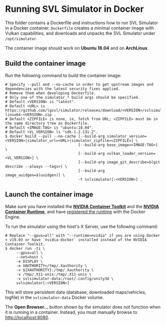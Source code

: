 # Running SVL Simulator in Docker

This folder contains a Dockerfile and instructions how to run SVL Simulator in a Docker container. `Dockerfile` creates a minimal container image with Vulkan capabilities, and downloads and unpacks the SVL Simulator under `/opt/simulator`.

The container image should work on __Ubuntu 18.04__ and on __ArchLinux__.

## Build the container image
Run the following command to build the container image:

```shell
# Specify --pull and --no-cache in order to get upstream images and dependencies with the latest security fixes applied.
# Remove them when developing Dockerfile.
# Only one of the simulator_* build args should be specified.
# Default <VERSION> is "latest".
# Default <URL> is https://github.com/lgsvl/simulator/releases/download/<VERSION>/svlsimulator-linux64-<VERSION>.zip .
# Default <ZIPFILE> is none, ie, fetch from URL; <ZIPFILE> must be in the same directory tree as Dockerfile.
# Default <IMAGE:TAG> is "ubuntu:18.04".
# Default <VL_VERSION> ls "sdk-1.2.131.2".
$ docker build --pull --no-cache [--build-arg simulator_version=<VERSION>|simulator_url=<URL>|simulator_zipfile=<ZIPFILE>] \
                                 [--build-arg base_image=<IMAGE:TAG>] \
                                 [--build-arg vulkan_loader_version=<VL_VERSION>] \
                                 [--build-arg image_git_describe=$(git describe --always --tags>) \
                                 [--build-arg image_uuidgen=$(uuidgen)] \
                                 -t svlsimulator[:<VERSION>] .
```

## Launch the container image

Make sure you have installed the [**NVIDIA Container Toolkit**](https://github.com/NVIDIA/nvidia-docker#quickstart) and the
[**NVIDIA Container Runtime**](https://github.com/NVIDIA/nvidia-container-runtime#installation), and have
[registered the runtime](https://github.com/NVIDIA/nvidia-container-runtime#docker-engine-setup) with the Docker Engine.

To run the simulator using the host's X Server, use the following command:

```shell
# Replace "--gpus=all" with "--runtime=nvidia" if you are using Docker < v19.03 or have `nvidia-docker` installed instead of the NVIDIA Container Toolkit.
$ docker run -ti \
     --gpus=all \
     --net=host \
     -e DISPLAY \
     -e XAUTHORITY=/tmp/.Xauthority \
     -v ${XAUTHORITY}:/tmp/.Xauthority \
     -v /tmp/.X11-unix:/tmp/.X11-unix \
     -v svlsimulator-data:/root/.config/unity3d \
     svlsimulator[:<VERSION>]
```

This will store persistent data (database, downloaded maps/vehicles, logfile) in the `svlsimulator-data` Docker volume.

The **Open Browser...** button shown by the simulator does not function when it is running in a container. Instead, you must
manually browse to <http://localhost:8080>.
